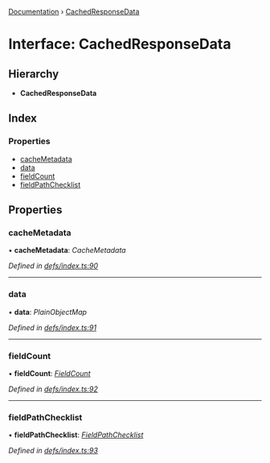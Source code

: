 [Documentation](../README.md) › [CachedResponseData](cachedresponsedata.md)

# Interface: CachedResponseData

## Hierarchy

* **CachedResponseData**

## Index

### Properties

* [cacheMetadata](cachedresponsedata.md#cachemetadata)
* [data](cachedresponsedata.md#data)
* [fieldCount](cachedresponsedata.md#fieldcount)
* [fieldPathChecklist](cachedresponsedata.md#fieldpathchecklist)

## Properties

###  cacheMetadata

• **cacheMetadata**: *CacheMetadata*

*Defined in [defs/index.ts:90](https://github.com/badbatch/graphql-box/blob/7c5a3cd/packages/cache-manager/src/defs/index.ts#L90)*

___

###  data

• **data**: *PlainObjectMap*

*Defined in [defs/index.ts:91](https://github.com/badbatch/graphql-box/blob/7c5a3cd/packages/cache-manager/src/defs/index.ts#L91)*

___

###  fieldCount

• **fieldCount**: *[FieldCount](fieldcount.md)*

*Defined in [defs/index.ts:92](https://github.com/badbatch/graphql-box/blob/7c5a3cd/packages/cache-manager/src/defs/index.ts#L92)*

___

###  fieldPathChecklist

• **fieldPathChecklist**: *[FieldPathChecklist](../README.md#fieldpathchecklist)*

*Defined in [defs/index.ts:93](https://github.com/badbatch/graphql-box/blob/7c5a3cd/packages/cache-manager/src/defs/index.ts#L93)*
